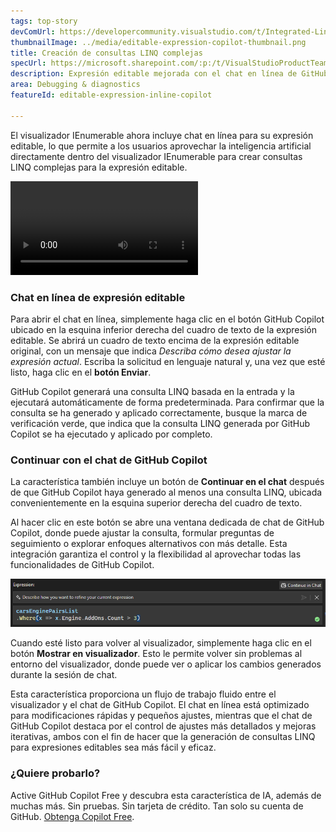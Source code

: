 ```yaml
---
tags: top-story
devComUrl: https://developercommunity.visualstudio.com/t/Integrated-Linq-Editor/442398
thumbnailImage: ../media/editable-expression-copilot-thumbnail.png
title: Creación de consultas LINQ complejas
specUrl: https://microsoft.sharepoint.com/:p:/t/VisualStudioProductTeam/ETycaBw7iJdFhgYRYWGSa34BXJEaakZ2PCrAWHmhkEbAsA?e=7hIYoO
description: Expresión editable mejorada con el chat en línea de GitHub Copilot directamente en el visualizador IEnumerable.
area: Debugging & diagnostics
featureId: editable-expression-inline-copilot

---
```



El visualizador IEnumerable ahora incluye chat en línea para su expresión editable, lo que permite a los usuarios aprovechar la inteligencia artificial directamente dentro del visualizador IEnumerable para crear consultas LINQ complejas para la expresión editable. 

![Chat en línea del visualizador IEnumerable](../media/editable-expression-inline-copilot.mp4)

### Chat en línea de expresión editable

Para abrir el chat en línea, simplemente haga clic en el botón GitHub Copilot ubicado en la esquina inferior derecha del cuadro de texto de la expresión editable. Se abrirá un cuadro de texto encima de la expresión editable original, con un mensaje que indica *Describa cómo desea ajustar la expresión actual*. Escriba la solicitud en lenguaje natural y, una vez que esté listo, haga clic en el **botón Enviar**.

GitHub Copilot generará una consulta LINQ basada en la entrada y la ejecutará automáticamente de forma predeterminada. Para confirmar que la consulta se ha generado y aplicado correctamente, busque la marca de verificación verde, que indica que la consulta LINQ generada por GitHub Copilot se ha ejecutado y aplicado por completo.

### Continuar con el chat de GitHub Copilot
La característica también incluye un botón de **Continuar en el chat** después de que GitHub Copilot haya generado al menos una consulta LINQ, ubicada convenientemente en la esquina superior derecha del cuadro de texto. 

Al hacer clic en este botón se abre una ventana dedicada de chat de GitHub Copilot, donde puede ajustar la consulta, formular preguntas de seguimiento o explorar enfoques alternativos con más detalle. Esta integración garantiza el control y la flexibilidad al aprovechar todas las funcionalidades de GitHub Copilot.

![GitHub Copilot en línea en expresión editable](../media/editable-expression-copilot.png)

Cuando esté listo para volver al visualizador, simplemente haga clic en el botón **Mostrar en visualizador**. Esto le permite volver sin problemas al entorno del visualizador, donde puede ver o aplicar los cambios generados durante la sesión de chat.

Esta característica proporciona un flujo de trabajo fluido entre el visualizador y el chat de GitHub Copilot. El chat en línea está optimizado para modificaciones rápidas y pequeños ajustes, mientras que el chat de GitHub Copilot destaca por el control de ajustes más detallados y mejoras iterativas, ambos con el fin de hacer que la generación de consultas LINQ para expresiones editables sea más fácil y eficaz.

### ¿Quiere probarlo?
Active GitHub Copilot Free y descubra esta característica de IA, además de muchas más.
 Sin pruebas. Sin tarjeta de crédito. Tan solo su cuenta de GitHub. [Obtenga Copilot Free](vscmd://View.GitHub.Copilot.Chat).

